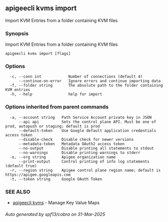 ## apigeecli kvms import

Import KVM Entries from a folder containing KVM files

### Synopsis

Import KVM Entries from a folder containing KVM files

```
apigeecli kvms import [flags]
```

### Options

```
  -c, --conn int            Number of connections (default 4)
      --continue-on-error   Ignore errors and continue importing data
  -f, --folder string       The absolute path to the folder containing KVM entries
  -h, --help                help for import
```

### Options inherited from parent commands

```
  -a, --account string   Path Service Account private key in JSON
      --api api          Sets the control plane API. Must be one of prod, autopush or staging; default is prod
      --default-token    Use Google default application credentials access token
      --disable-check    Disable check for newer versions
      --metadata-token   Metadata OAuth2 access token
      --no-output        Disable printing all statements to stdout
      --no-warnings      Disable printing warnings to stderr
  -o, --org string       Apigee organization name
      --print-output     Control printing of info log statements (default true)
  -r, --region string    Apigee control plane region name; default is https://apigee.googleapis.com
  -t, --token string     Google OAuth Token
```

### SEE ALSO

* [apigeecli kvms](apigeecli_kvms.md)	 - Manage Key Value Maps

###### Auto generated by spf13/cobra on 31-Mar-2025
